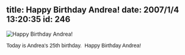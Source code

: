 title: Happy Birthday Andrea!
date: 2007/1/4 13:20:35
id: 246
---
![Happy Birthday Andrea!](/journal_images/birthday.jpg)

<font face="Arial">Today is Andrea's 25th birthday.  Happy Birthday Andrea!</font>